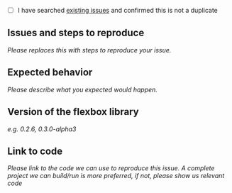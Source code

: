 - [ ] I have searched [existing issues](https://github.com/google/flexbox-layout/issues) and confirmed this is not a duplicate

## Issues and steps to reproduce
*Please replaces this with steps to reproduce your issue.*

## Expected behavior
*Please describe what you expected would happen.*

## Version of the flexbox library
*e.g. 0.2.6, 0.3.0-alpha3*

## Link to code
*Please link to the code we can use to reproduce this issue.*
*A complete project we can build/run is more preferred, if not, please show*
*us relevant code*
